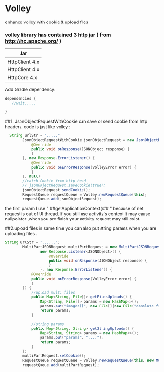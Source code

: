 # Volley
enhance volley with cookie &amp; upload files



### volley library has contained 3 http jar ( from http://hc.apache.org/ )
| Jar        |
| --------   |
| HttpClient 4.x |
| HttpClient 4.x |  
| HttpCore 4.x   |

Add Gradle dependency:
```gradle
dependencies {
   //wait.....

}
```

##1. JsonObjectRequestWithCookie can save or send cookie from http headers.
code is just like volley :
``` java
  String urlStr = ".....";
        JsonObjectRequestWithCookie jsonObjectRequest = new JsonObjectRequestWithCookie(getApplicationContext(), Request.Method.GET, urlStr, new Response.Listener<JSONObject>() {
            @Override
            public void onResponse(JSONObject response) {
            }
        }, new Response.ErrorListener() {
            @Override
            public void onErrorResponse(VolleyError error) {
            }
        }, null);
        //catch Cookie from http head
        // jsonObjectRequest.saveCookie(true);
        jsonObjectRequest.sendCookie();
        RequestQueue requestQueue = Volley.newRequestQueue(this);
        requestQueue.add(jsonObjectRequest);
```

the first param I use " ##getApplicationContext()## " because of net request is out of UI thread. If you still use activity's context It may cause nullpointer ,when you are finish your activity request may still exist.

##2.upload files in same time
you can also put string params when you are uploading files .
``` java
String urlStr = "......";
        MultiPartJSONRequest multiPartRequest = new MultiPartJSONRequest(getApplicationContext(), Request.Method.POST, urlStr, null,
                new Response.Listener<JSONObject>() {
                    @Override
                    public void onResponse(JSONObject response) {
                    }
                }, new Response.ErrorListener() {
            @Override
            public void onErrorResponse(VolleyError error) {
            }
        }) {
            //upload multi files
            public Map<String, File[]> getFilesUploads() {
                Map<String, File[]> params = new HashMap<>();
                params.put("images[]", new File[]{new File("absolute file path"), new File("absolute file path")});
                return params;
            }

            //string params
            public Map<String, String> getStringUploads() {
                Map<String, String> params = new HashMap<>();
                params.put("params", "....");
                return params;
            }
        };
        multiPartRequest.setCookie();
        RequestQueue requestQueue = Volley.newRequestQueue(this, new MultiPartStack());
        requestQueue.add(multiPartRequest);
```
